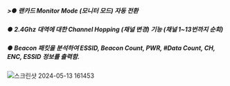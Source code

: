 
<h5>>● 랜카드 Monitor Mode (모니터 모드) 자동 전환</h5>
<h5>● 2.4Ghz 대역에 대한 Channel Hopping (채널 변경) 기능 (채널 1~13번까지 순회) </h5>
<h5>● Beacon 패킷을 분석하여 ESSID, Beacon Count, PWR, #Data Count, CH, ENC, ESSID 정보를 출력함.</h5>

![스크린샷 2024-05-13 161453](https://github.com/sanguSCP/sanguSCP/assets/50989038/d5fe59b5-0bc9-403c-ab8e-91ad84f9335d)
